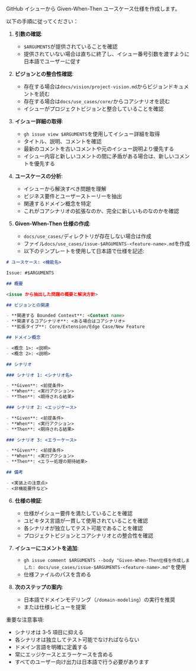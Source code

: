 GitHub イシューから Given-When-Then ユースケース仕様を作成します。

以下の手順に従ってください：

1. **引数の確認**:

   - `$ARGUMENTS`が提供されていることを確認
   - 提供されていない場合は直ちに終了し、イシュー番号引数を渡すように日本語でユーザーに促す

2. **ビジョンとの整合性確認**:

   - 存在する場合は`docs/vision/project-vision.md`からビジョンドキュメントを読む
   - 存在する場合は`docs/use_cases/core/`からコアシナリオを読む
   - イシューがプロジェクトビジョンと整合していることを確認

3. **イシュー詳細の取得**:

   - `gh issue view $ARGUMENTS`を使用してイシュー詳細を取得
   - タイトル、説明、コメントを確認
   - 最新のコメントを古いコメントや元のイシュー説明より優先する
   - イシュー内容と新しいコメントの間に矛盾がある場合は、新しいコメントを優先する

4. **ユースケースの分析**:

   - イシューから解決すべき問題を理解
   - ビジネス要件とユーザーストーリーを抽出
   - 関連するドメイン概念を特定
   - これがコアシナリオの拡張なのか、完全に新しいものなのかを確認

5. **Given-When-Then 仕様の作成**:
   - `docs/use_cases/`ディレクトリが存在しない場合は作成
   - ファイル`docs/use_cases/issue-$ARGUMENTS-<feature-name>.md`を作成
   - 以下のテンプレートを使用して日本語で仕様を記述:

```markdown
# ユースケース: <機能名>

Issue: #$ARGUMENTS

## 概要

<issue から抽出した問題の概要と解決方針>

## ビジョンとの関連

- **関連する Bounded Context**: <Context name>
- **関連するコアシナリオ**: <ある場合はコアシナリオ>
- **拡張タイプ**: Core/Extension/Edge Case/New Feature

## ドメイン概念

- <概念 1>: <説明>
- <概念 2>: <説明>

## シナリオ

### シナリオ 1: <シナリオ名>

- **Given**: <前提条件>
- **When**: <実行アクション>
- **Then**: <期待される結果>

### シナリオ 2: <エッジケース>

- **Given**: <前提条件>
- **When**: <実行アクション>
- **Then**: <期待される結果>

### シナリオ 3: <エラーケース>

- **Given**: <前提条件>
- **When**: <実行アクション>
- **Then**: <エラー処理の期待結果>

## 備考

- <実装上の注意点>
- <非機能要件など>
```

6. **仕様の検証**:

   - 仕様がイシュー要件を満たしていることを確認
   - ユビキタス言語が一貫して使用されていることを確認
   - 各シナリオが独立してテスト可能であることを確認
   - プロジェクトビジョンとコアシナリオとの整合性を確認

7. **イシューにコメントを追加**:

   - `gh issue comment $ARGUMENTS --body "Given-When-Then仕様を作成しました: docs/use_cases/issue-$ARGUMENTS-<feature-name>.md"`を使用
   - 仕様ファイルのパスを含める

8. **次のステップの案内**:
   - 日本語でドメインモデリング（`/domain-modeling`）の実行を推奨
   - または仕様レビューを提案

重要な注意事項:

- シナリオは 3-5 項目に抑える
- 各シナリオは独立してテスト可能でなければならない
- ドメイン言語を明確に定義する
- 常にエッジケースとエラーケースを含める
- すべてのユーザー向け出力は日本語で行う必要があります

